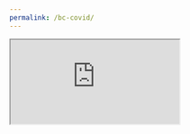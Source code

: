 ```yaml
---
permalink: /bc-covid/
---
```


<iframe src="https://dajmcdon.github.io/bc-covid-tracker/index.html"></iframe>
